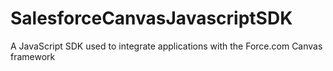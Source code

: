 SalesforceCanvasJavascriptSDK
=============================

A JavaScript SDK used to integrate applications with the Force.com Canvas framework